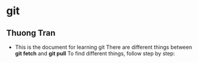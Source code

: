 # git
## Thuong Tran
- This is the document for learning git
There are different things between <b>git fetch</b> and <b>git pull</b>
To find different things, follow step by step:
